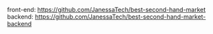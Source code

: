 
front-end: https://github.com/JanessaTech/best-second-hand-market
backend: https://github.com/JanessaTech/best-second-hand-market-backend